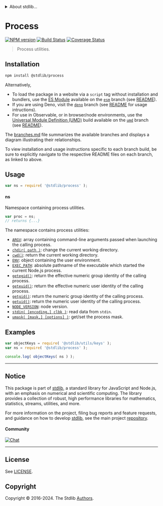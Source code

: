 <!--

@license Apache-2.0

Copyright (c) 2018 The Stdlib Authors.

Licensed under the Apache License, Version 2.0 (the "License");
you may not use this file except in compliance with the License.
You may obtain a copy of the License at

   http://www.apache.org/licenses/LICENSE-2.0

Unless required by applicable law or agreed to in writing, software
distributed under the License is distributed on an "AS IS" BASIS,
WITHOUT WARRANTIES OR CONDITIONS OF ANY KIND, either express or implied.
See the License for the specific language governing permissions and
limitations under the License.

-->


<details>
  <summary>
    About stdlib...
  </summary>
  <p>We believe in a future in which the web is a preferred environment for numerical computation. To help realize this future, we've built stdlib. stdlib is a standard library, with an emphasis on numerical and scientific computation, written in JavaScript (and C) for execution in browsers and in Node.js.</p>
  <p>The library is fully decomposable, being architected in such a way that you can swap out and mix and match APIs and functionality to cater to your exact preferences and use cases.</p>
  <p>When you use stdlib, you can be absolutely certain that you are using the most thorough, rigorous, well-written, studied, documented, tested, measured, and high-quality code out there.</p>
  <p>To join us in bringing numerical computing to the web, get started by checking us out on <a href="https://github.com/stdlib-js/stdlib">GitHub</a>, and please consider <a href="https://opencollective.com/stdlib">financially supporting stdlib</a>. We greatly appreciate your continued support!</p>
</details>

# Process

[![NPM version][npm-image]][npm-url] [![Build Status][test-image]][test-url] [![Coverage Status][coverage-image]][coverage-url] <!-- [![dependencies][dependencies-image]][dependencies-url] -->

> Process utilities.

<section class="installation">

## Installation

```bash
npm install @stdlib/process
```

Alternatively,

-   To load the package in a website via a `script` tag without installation and bundlers, use the [ES Module][es-module] available on the [`esm`][esm-url] branch (see [README][esm-readme]).
-   If you are using Deno, visit the [`deno`][deno-url] branch (see [README][deno-readme] for usage intructions).
-   For use in Observable, or in browser/node environments, use the [Universal Module Definition (UMD)][umd] build available on the [`umd`][umd-url] branch (see [README][umd-readme]).

The [branches.md][branches-url] file summarizes the available branches and displays a diagram illustrating their relationships.

To view installation and usage instructions specific to each branch build, be sure to explicitly navigate to the respective README files on each branch, as linked to above.

</section>

<section class="usage">

## Usage

```javascript
var ns = require( '@stdlib/process' );
```

#### ns

Namespace containing process utilities.

```javascript
var proc = ns;
// returns {...}
```

The namespace contains process utilities:

<!-- <toc pattern="*"> -->

<div class="namespace-toc">

-   <span class="signature">[`ARGV`][@stdlib/process/argv]</span><span class="delimiter">: </span><span class="description">array containing command-line arguments passed when launching the calling process.</span>
-   <span class="signature">[`chdir( path )`][@stdlib/process/chdir]</span><span class="delimiter">: </span><span class="description">change the current working directory.</span>
-   <span class="signature">[`cwd()`][@stdlib/process/cwd]</span><span class="delimiter">: </span><span class="description">return the current working directory.</span>
-   <span class="signature">[`ENV`][@stdlib/process/env]</span><span class="delimiter">: </span><span class="description">object containing the user environment.</span>
-   <span class="signature">[`EXEC_PATH`][@stdlib/process/exec-path]</span><span class="delimiter">: </span><span class="description">absolute pathname of the executable which started the current Node.js process.</span>
-   <span class="signature">[`getegid()`][@stdlib/process/getegid]</span><span class="delimiter">: </span><span class="description">return the effective numeric group identity of the calling process.</span>
-   <span class="signature">[`geteuid()`][@stdlib/process/geteuid]</span><span class="delimiter">: </span><span class="description">return the effective numeric user identity of the calling process.</span>
-   <span class="signature">[`getgid()`][@stdlib/process/getgid]</span><span class="delimiter">: </span><span class="description">return the numeric group identity of the calling process.</span>
-   <span class="signature">[`getuid()`][@stdlib/process/getuid]</span><span class="delimiter">: </span><span class="description">return the numeric user identity of the calling process.</span>
-   <span class="signature">[`NODE_VERSION`][@stdlib/process/node-version]</span><span class="delimiter">: </span><span class="description">node version.</span>
-   <span class="signature">[`stdin( [encoding,] clbk )`][@stdlib/process/read-stdin]</span><span class="delimiter">: </span><span class="description">read data from `stdin`.</span>
-   <span class="signature">[`umask( [mask,] [options] )`][@stdlib/process/umask]</span><span class="delimiter">: </span><span class="description">get/set the process mask.</span>

</div>

<!-- </toc> -->

</section>

<!-- /.usage -->

<section class="examples">

## Examples

<!-- TODO: better examples -->

<!-- eslint no-undef: "error" -->

```javascript
var objectKeys = require( '@stdlib/utils/keys' );
var ns = require( '@stdlib/process' );

console.log( objectKeys( ns ) );
```

</section>

<!-- /.examples -->

<!-- Section for related `stdlib` packages. Do not manually edit this section, as it is automatically populated. -->

<section class="related">

</section>

<!-- /.related -->

<!-- Section for all links. Make sure to keep an empty line after the `section` element and another before the `/section` close. -->


<section class="main-repo" >

* * *

## Notice

This package is part of [stdlib][stdlib], a standard library for JavaScript and Node.js, with an emphasis on numerical and scientific computing. The library provides a collection of robust, high performance libraries for mathematics, statistics, streams, utilities, and more.

For more information on the project, filing bug reports and feature requests, and guidance on how to develop [stdlib][stdlib], see the main project [repository][stdlib].

#### Community

[![Chat][chat-image]][chat-url]

---

## License

See [LICENSE][stdlib-license].


## Copyright

Copyright &copy; 2016-2024. The Stdlib [Authors][stdlib-authors].

</section>

<!-- /.stdlib -->

<!-- Section for all links. Make sure to keep an empty line after the `section` element and another before the `/section` close. -->

<section class="links">

[npm-image]: http://img.shields.io/npm/v/@stdlib/process.svg
[npm-url]: https://npmjs.org/package/@stdlib/process

[test-image]: https://github.com/stdlib-js/process/actions/workflows/test.yml/badge.svg?branch=v0.3.1
[test-url]: https://github.com/stdlib-js/process/actions/workflows/test.yml?query=branch:v0.3.1

[coverage-image]: https://img.shields.io/codecov/c/github/stdlib-js/process/main.svg
[coverage-url]: https://codecov.io/github/stdlib-js/process?branch=main

<!--

[dependencies-image]: https://img.shields.io/david/stdlib-js/process.svg
[dependencies-url]: https://david-dm.org/stdlib-js/process/main

-->

[chat-image]: https://img.shields.io/gitter/room/stdlib-js/stdlib.svg
[chat-url]: https://app.gitter.im/#/room/#stdlib-js_stdlib:gitter.im

[stdlib]: https://github.com/stdlib-js/stdlib

[stdlib-authors]: https://github.com/stdlib-js/stdlib/graphs/contributors

[umd]: https://github.com/umdjs/umd
[es-module]: https://developer.mozilla.org/en-US/docs/Web/JavaScript/Guide/Modules

[deno-url]: https://github.com/stdlib-js/process/tree/deno
[deno-readme]: https://github.com/stdlib-js/process/blob/deno/README.md
[umd-url]: https://github.com/stdlib-js/process/tree/umd
[umd-readme]: https://github.com/stdlib-js/process/blob/umd/README.md
[esm-url]: https://github.com/stdlib-js/process/tree/esm
[esm-readme]: https://github.com/stdlib-js/process/blob/esm/README.md
[branches-url]: https://github.com/stdlib-js/process/blob/main/branches.md

[stdlib-license]: https://raw.githubusercontent.com/stdlib-js/process/main/LICENSE

<!-- <toc-links> -->

[@stdlib/process/argv]: https://github.com/stdlib-js/process/tree/main/argv

[@stdlib/process/chdir]: https://github.com/stdlib-js/process/tree/main/chdir

[@stdlib/process/cwd]: https://github.com/stdlib-js/process/tree/main/cwd

[@stdlib/process/env]: https://github.com/stdlib-js/process/tree/main/env

[@stdlib/process/exec-path]: https://github.com/stdlib-js/process/tree/main/exec-path

[@stdlib/process/getegid]: https://github.com/stdlib-js/process/tree/main/getegid

[@stdlib/process/geteuid]: https://github.com/stdlib-js/process/tree/main/geteuid

[@stdlib/process/getgid]: https://github.com/stdlib-js/process/tree/main/getgid

[@stdlib/process/getuid]: https://github.com/stdlib-js/process/tree/main/getuid

[@stdlib/process/node-version]: https://github.com/stdlib-js/process/tree/main/node-version

[@stdlib/process/read-stdin]: https://github.com/stdlib-js/process/tree/main/read-stdin

[@stdlib/process/umask]: https://github.com/stdlib-js/process/tree/main/umask

<!-- </toc-links> -->

</section>

<!-- /.links -->
